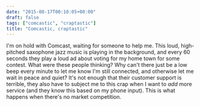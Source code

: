 ```yaml
---
date: "2015-08-17T00:10:05+00:00"
draft: false
tags: ["comcastic", "craptastic"]
title: "Comcastic, craptastic"
---
```

I'm on hold with Comcast, waiting for someone to help me. This loud, high-pitched saxophone jazz music is playing in the background, and every 60 seconds they play a loud ad about voting for my home town for some contest. What were these people thinking? Why can't there just be a low beep every minute to let me know I'm still connected, and otherwise let me wait in peace and quiet? It's not enough that their customer support is terrible, they also have to subject me to this crap when I want to *add* more service (and they know this based on my phone input). This is what happens when there's no market competition.

